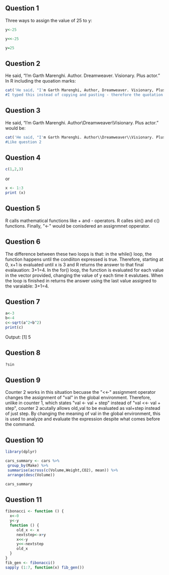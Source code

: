 ## Question 1

Three ways to assign the value of 25 to y:
```R
y<-25
```
```R
y<<-25
```
```R
y=25
```

## Question 2
He said, “I’m Garth Marenghi. Author. Dreamweaver. Visionary. Plus actor.” In R including the quoation marks: 

```R
cat('He said, "I'm Garth Marenghi, Author, Dreamweaver. Visionary, Plus actor."')
#I typed this instead of copying and pasting - therefore the quotation marks were not curly
```

## Question 3
He said, “I’m Garth Marenghi. Author\Dreamweaver\Visionary. Plus actor.” would be:

```R
cat('He said, "I'm Garth Marenghi. Author\\Dreamweaver\\Visionary. Plus actor."')
#Like question 2 
```

## Question 4
```R
c(1,2,3)
```
or 
```R
x <- 1:3
print (x)
```

## Question 5
R calls mathematical functions like + and - operators. R calles sin() and c() functions. Finally, "<-" would be conisdered an assignmnet opperator. 

## Question 6
The difference between these two loops is that:
in the while() loop, the function happens until the condiiton expressed is true. Therefore, starting at 0, x+1 is evaluated until x is 3 and R returns the answer to that final evalauation: 3+1=4.
In the for() loop, the function is evaluated for each value in the vector provided, changing the value of y each time it evalutaes. When the loop is finished in returns the answer using the last value assigned to the varaiable: 3+1=4.

## Question 7
``` R
a<-3
b<-4
c<-sqrt(a^2+b^2)
print(c)
```

Output: 
[1] 5

## Question 8
```R
?sin
```

 ## Question 9
 Counter 2 works in this situation becuase the "<<-" assignment operator changes the assignment of "val" in the global environment. Therefore, unlike in counter 1, which states "val <- val + step" instead of "val <<- val + step", counter 2 acutally allows old_val to be evaluated as val+step instead of just step. By changing the meaning of val in the global environment, this is used to analyze and evaluate the expression despite what comes before the command. 

 ## Question 10 
 ```R
library(dplyr)

cars_summary <- cars %>%
  group_by(Make) %>%
  summarise(across(c(Volume,Weight,CO2), mean)) %>%  
  arrange(desc(Volume))

cars_summary
```

## Question 11
```R
fibonacci <- function () {
  x<-0
  y<-y
  function () {
     old_x <- x
     nextstep<-x+y
     x<<-y
     y<<-nextstep
     old_x
  }
}
fib_gen <- fibonacci()
sapply (1:7, function(x) fib_gen())
```
